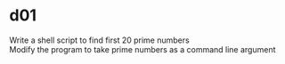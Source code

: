 
# d01
Write a shell script to find first 20 prime numbers<br/> 
Modify the program to take prime numbers as a command line argument
